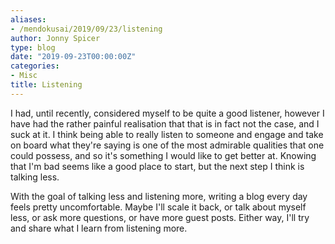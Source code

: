 ```yaml
---
aliases:
- /mendokusai/2019/09/23/listening
author: Jonny Spicer
type: blog
date: "2019-09-23T00:00:00Z"
categories:
- Misc
title: Listening
---
```

I had, until recently, considered myself to be quite a good listener, however I have had the rather
painful realisation that that is in fact not the case, and I suck at it. I think being able to really
listen to someone and engage and take on board what they're saying is one of the most admirable
qualities that one could possess, and so it's something I would like to get better at. Knowing that
I'm bad seems like a good place to start, but the next step I think is talking less.

With the goal of talking less and listening more, writing a blog every day feels pretty uncomfortable.
Maybe I'll scale it back, or talk about myself less, or ask more questions, or have more guest posts.
Either way, I'll try and share what I learn from listening more.

